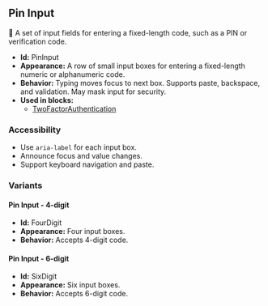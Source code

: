 ## Pin Input
🔑 A set of input fields for entering a fixed-length code, such as a PIN or verification code.
- **Id:** PinInput
- **Appearance:** A row of small input boxes for entering a fixed-length numeric or alphanumeric code.
- **Behavior:** Typing moves focus to next box. Supports paste, backspace, and validation. May mask input for security.
- **Used in blocks:**
  - [TwoFactorAuthentication](blocks.md#two-factor-authentication)
### Accessibility
- Use `aria-label` for each input box.
- Announce focus and value changes.
- Support keyboard navigation and paste.

### Variants
#### Pin Input - **4-digit**
- **Id:** FourDigit
- **Appearance:** Four input boxes.
- **Behavior:** Accepts 4-digit code.
#### Pin Input - **6-digit**
- **Id:** SixDigit
- **Appearance:** Six input boxes.
- **Behavior:** Accepts 6-digit code.
